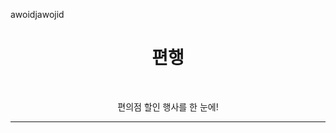 <!-- 아래는 편행 로고가 들어갈 예정입니다. -->
<!-- <p align=center><image src="" height="256" /></p> -->
awoidjawojid
<h1 align="center">편행</h1>

<p align="center">
  <img alt="" src="https://img.shields.io/badge/Swift-v5.7-red?style=for-the-badge&labelColor=black&label=Swift">
  <img alt="" src="https://img.shields.io/badge/iOS-16.4-red?style=for-the-badge&labelColor=black&label=iOS">
  <img alt="" src="https://img.shields.io/github/v/release/PyeonHaeng/PyeonHaeng-iOS?style=for-the-badge&labelColor=black&color=red&label=Release">
</p>

<p align="center">편의점 할인 행사를 한 눈에!</p>

<!-- ![편행 실행 이미지]() -->

---


<!--

## 프로젝트 개요

편의점에서 음료를 사거나, 라면을 살 때, 내지는 과자를 사고 싶을 때
편의점 할인행사를 알고 싶지만, 일일히 편의점 사이트를 찾아 알아보기 귀찮을 때
한 눈에 여러 편의점의 행사 정보를 확인할 수 있는 앱입니다.





## Members


| [🧑🏻‍💻홍승현](https://github.com/WhiteHyun)   | [🧑🏻‍💻김응철](https://github.com/Eung7)   | [🧑🏻‍💻방현석](https://github.com/isGeekCode) |
| :--------------------------------------: | :----------------------------------: | :---------------------------------------: |
|  ![](https://github.com/WhiteHyun.png)   |  ![](https://github.com/Eung7.png)   |  ![](https://github.com/isGeekCode.png)   |

-->
